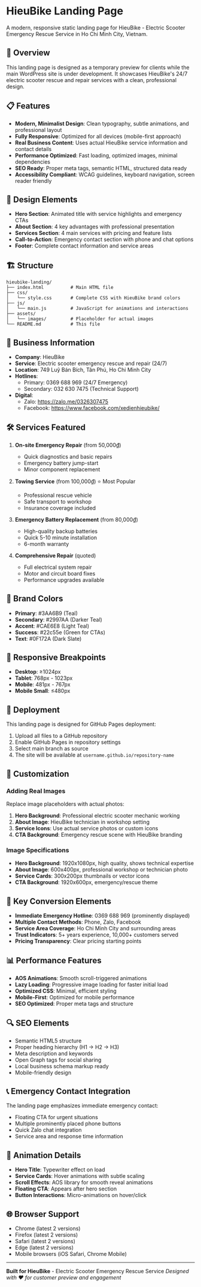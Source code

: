 # HieuBike Landing Page

A modern, responsive static landing page for HieuBike - Electric Scooter Emergency Rescue Service in Ho Chi Minh City, Vietnam.

## 🚀 Overview

This landing page is designed as a temporary preview for clients while the main WordPress site is under development. It showcases HieuBike's 24/7 electric scooter rescue and repair services with a clean, professional design.

## 📋 Features

- **Modern, Minimalist Design**: Clean typography, subtle animations, and professional layout
- **Fully Responsive**: Optimized for all devices (mobile-first approach)
- **Real Business Content**: Uses actual HieuBike service information and contact details
- **Performance Optimized**: Fast loading, optimized images, minimal dependencies
- **SEO Ready**: Proper meta tags, semantic HTML, structured data ready
- **Accessibility Compliant**: WCAG guidelines, keyboard navigation, screen reader friendly

## 🎨 Design Elements

- **Hero Section**: Animated title with service highlights and emergency CTAs
- **About Section**: 4 key advantages with professional presentation
- **Services Section**: 4 main services with pricing and feature lists
- **Call-to-Action**: Emergency contact section with phone and chat options
- **Footer**: Complete contact information and service areas

## 🏗️ Structure

```
hieubike-landing/
├── index.html          # Main HTML file
├── css/
│   └── style.css       # Complete CSS with HieuBike brand colors
├── js/
│   └── main.js         # JavaScript for animations and interactions
├── assets/
│   └── images/         # Placeholder for actual images
└── README.md           # This file
```

## 🎯 Business Information

- **Company**: HieuBike
- **Service**: Electric scooter emergency rescue and repair (24/7)
- **Location**: 749 Luỹ Bán Bích, Tân Phú, Ho Chi Minh City
- **Hotlines**:
  - Primary: 0369 688 969 (24/7 Emergency)
  - Secondary: 032 630 7475 (Technical Support)
- **Digital**:
  - Zalo: https://zalo.me/0326307475
  - Facebook: https://www.facebook.com/xedienhieubike/

## 🛠️ Services Featured

1. **On-site Emergency Repair** (from 50,000₫)

   - Quick diagnostics and basic repairs
   - Emergency battery jump-start
   - Minor component replacement

2. **Towing Service** (from 100,000₫) ⭐ Most Popular

   - Professional rescue vehicle
   - Safe transport to workshop
   - Insurance coverage included

3. **Emergency Battery Replacement** (from 80,000₫)

   - High-quality backup batteries
   - Quick 5-10 minute installation
   - 6-month warranty

4. **Comprehensive Repair** (quoted)
   - Full electrical system repair
   - Motor and circuit board fixes
   - Performance upgrades available

## 🎨 Brand Colors

- **Primary**: #3AA6B9 (Teal)
- **Secondary**: #2997AA (Darker Teal)
- **Accent**: #CAE6E8 (Light Teal)
- **Success**: #22c55e (Green for CTAs)
- **Text**: #0F172A (Dark Slate)

## 📱 Responsive Breakpoints

- **Desktop**: ≥1024px
- **Tablet**: 768px - 1023px
- **Mobile**: 481px - 767px
- **Mobile Small**: ≤480px

## 🚀 Deployment

This landing page is designed for GitHub Pages deployment:

1. Upload all files to a GitHub repository
2. Enable GitHub Pages in repository settings
3. Select main branch as source
4. The site will be available at `username.github.io/repository-name`

## 🔧 Customization

### Adding Real Images

Replace image placeholders with actual photos:

1. **Hero Background**: Professional electric scooter mechanic working
2. **About Image**: HieuBike technician in workshop setting
3. **Service Icons**: Use actual service photos or custom icons
4. **CTA Background**: Emergency rescue scene with HieuBike branding

### Image Specifications

- **Hero Background**: 1920x1080px, high quality, shows technical expertise
- **About Image**: 600x400px, professional workshop or technician photo
- **Service Cards**: 300x200px thumbnails or vector icons
- **CTA Background**: 1920x600px, emergency/rescue theme

## 🎯 Key Conversion Elements

- **Immediate Emergency Hotline**: 0369 688 969 (prominently displayed)
- **Multiple Contact Methods**: Phone, Zalo, Facebook
- **Service Area Coverage**: Ho Chi Minh City and surrounding areas
- **Trust Indicators**: 5+ years experience, 10,000+ customers served
- **Pricing Transparency**: Clear pricing starting points

## 📊 Performance Features

- **AOS Animations**: Smooth scroll-triggered animations
- **Lazy Loading**: Progressive image loading for faster initial load
- **Optimized CSS**: Minimal, efficient styling
- **Mobile-First**: Optimized for mobile performance
- **SEO Optimized**: Proper meta tags and structure

## 🔍 SEO Elements

- Semantic HTML5 structure
- Proper heading hierarchy (H1 → H2 → H3)
- Meta description and keywords
- Open Graph tags for social sharing
- Local business schema markup ready
- Mobile-friendly design

## 📞 Emergency Contact Integration

The landing page emphasizes immediate emergency contact:

- Floating CTA for urgent situations
- Multiple prominently placed phone buttons
- Quick Zalo chat integration
- Service area and response time information

## 🎨 Animation Details

- **Hero Title**: Typewriter effect on load
- **Service Cards**: Hover animations with subtle scaling
- **Scroll Effects**: AOS library for smooth reveal animations
- **Floating CTA**: Appears after hero section
- **Button Interactions**: Micro-animations on hover/click

## 🌐 Browser Support

- Chrome (latest 2 versions)
- Firefox (latest 2 versions)
- Safari (latest 2 versions)
- Edge (latest 2 versions)
- Mobile browsers (iOS Safari, Chrome Mobile)

---

**Built for HieuBike** - Electric Scooter Emergency Rescue Service
_Designed with ❤️ for customer preview and engagement_
